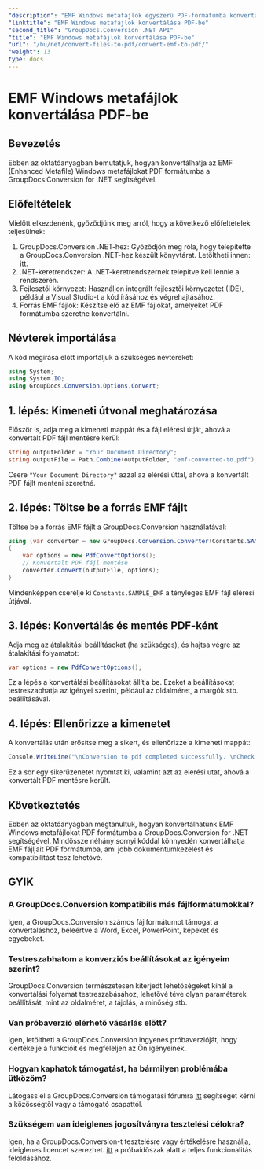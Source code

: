 ```yaml
---
"description": "EMF Windows metafájlok egyszerű PDF-formátumba konvertálása a GroupDocs.Conversion for .NET segítségével. A konvertálási beállítások egyszerű integrálása és testreszabása."
"linktitle": "EMF Windows metafájlok konvertálása PDF-be"
"second_title": "GroupDocs.Conversion .NET API"
"title": "EMF Windows metafájlok konvertálása PDF-be"
"url": "/hu/net/convert-files-to-pdf/convert-emf-to-pdf/"
"weight": 13
type: docs
---
```

# EMF Windows metafájlok konvertálása PDF-be

## Bevezetés
Ebben az oktatóanyagban bemutatjuk, hogyan konvertálhatja az EMF (Enhanced Metafile) Windows metafájlokat PDF formátumba a GroupDocs.Conversion for .NET segítségével.
## Előfeltételek
Mielőtt elkezdenénk, győződjünk meg arról, hogy a következő előfeltételek teljesülnek:
1. GroupDocs.Conversion .NET-hez: Győződjön meg róla, hogy telepítette a GroupDocs.Conversion .NET-hez készült könyvtárat. Letöltheti innen: [itt](https://releases.groupdocs.com/conversion/net/).
2. .NET-keretrendszer: A .NET-keretrendszernek telepítve kell lennie a rendszerén.
3. Fejlesztői környezet: Használjon integrált fejlesztői környezetet (IDE), például a Visual Studio-t a kód írásához és végrehajtásához.
4. Forrás EMF fájlok: Készítse elő az EMF fájlokat, amelyeket PDF formátumba szeretne konvertálni.

## Névterek importálása
A kód megírása előtt importáljuk a szükséges névtereket:
```csharp
using System;
using System.IO;
using GroupDocs.Conversion.Options.Convert;
```
## 1. lépés: Kimeneti útvonal meghatározása
Először is, adja meg a kimeneti mappát és a fájl elérési útját, ahová a konvertált PDF fájl mentésre kerül:
```csharp
string outputFolder = "Your Document Directory";
string outputFile = Path.Combine(outputFolder, "emf-converted-to.pdf");
```
Csere `"Your Document Directory"` azzal az elérési úttal, ahová a konvertált PDF fájlt menteni szeretné.
## 2. lépés: Töltse be a forrás EMF fájlt
Töltse be a forrás EMF fájlt a GroupDocs.Conversion használatával:
```csharp
using (var converter = new GroupDocs.Conversion.Converter(Constants.SAMPLE_EMF))
{
    var options = new PdfConvertOptions();
    // Konvertált PDF fájl mentése
    converter.Convert(outputFile, options);
}
```
Mindenképpen cserélje ki `Constants.SAMPLE_EMF` a tényleges EMF fájl elérési útjával.
## 3. lépés: Konvertálás és mentés PDF-ként
Adja meg az átalakítási beállításokat (ha szükséges), és hajtsa végre az átalakítási folyamatot:
```csharp
var options = new PdfConvertOptions();
```
Ez a lépés a konvertálási beállításokat állítja be. Ezeket a beállításokat testreszabhatja az igényei szerint, például az oldalméret, a margók stb. beállításával.
## 4. lépés: Ellenőrizze a kimenetet
A konvertálás után erősítse meg a sikert, és ellenőrizze a kimeneti mappát:
```csharp
Console.WriteLine("\nConversion to pdf completed successfully. \nCheck output in {0}", outputFolder);
```
Ez a sor egy sikerüzenetet nyomtat ki, valamint azt az elérési utat, ahová a konvertált PDF mentésre került.

## Következtetés
Ebben az oktatóanyagban megtanultuk, hogyan konvertálhatunk EMF Windows metafájlokat PDF formátumba a GroupDocs.Conversion for .NET segítségével. Mindössze néhány sornyi kóddal könnyedén konvertálhatja EMF fájljait PDF formátumba, ami jobb dokumentumkezelést és kompatibilitást tesz lehetővé.
## GYIK
### A GroupDocs.Conversion kompatibilis más fájlformátumokkal?
Igen, a GroupDocs.Conversion számos fájlformátumot támogat a konvertáláshoz, beleértve a Word, Excel, PowerPoint, képeket és egyebeket.
### Testreszabhatom a konverziós beállításokat az igényeim szerint?
GroupDocs.Conversion természetesen kiterjedt lehetőségeket kínál a konvertálási folyamat testreszabásához, lehetővé téve olyan paraméterek beállítását, mint az oldalméret, a tájolás, a minőség stb.
### Van próbaverzió elérhető vásárlás előtt?
Igen, letöltheti a GroupDocs.Conversion ingyenes próbaverzióját, hogy kiértékelje a funkcióit és megfeleljen az Ön igényeinek.
### Hogyan kaphatok támogatást, ha bármilyen problémába ütközöm?
Látogass el a GroupDocs.Conversion támogatási fórumra [itt](https://forum.groupdocs.com/c/conversion/11) segítséget kérni a közösségtől vagy a támogató csapattól.
### Szükségem van ideiglenes jogosítványra tesztelési célokra?
Igen, ha a GroupDocs.Conversion-t tesztelésre vagy értékelésre használja, ideiglenes licencet szerezhet. [itt](https://purchase.groupdocs.com/temporary-license/) a próbaidőszak alatt a teljes funkcionalitás feloldásához.